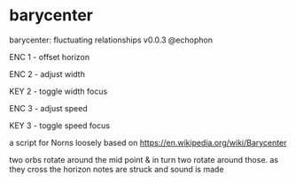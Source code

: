 # barycenter

 barycenter: fluctuating relationships
v0.0.3 @echophon

ENC 1 - offset horizon

ENC 2 - adjust width

KEY 2 - toggle width focus

ENC 3 - adjust speed

KEY 3 - toggle speed focus

a script for Norns loosely based on https://en.wikipedia.org/wiki/Barycenter 

two orbs rotate around the mid point & in turn two rotate around those.  as they cross the horizon notes are struck and sound is made
